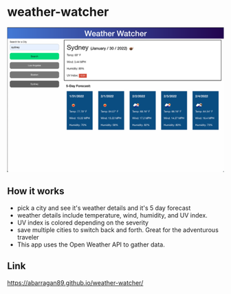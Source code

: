 # weather-watcher
![markdown logo](screen_shot.png)
## How it works
* pick a city and see it's weather details and it's 5 day forecast
* weather details include temperature, wind, humidity, and UV index. 
* UV index is colored depending on the severity
* save multiple cities to switch back and forth. Great for the adventurous traveler
* This app uses the Open Weather API to gather data.


## Link
https://abarragan89.github.io/weather-watcher/